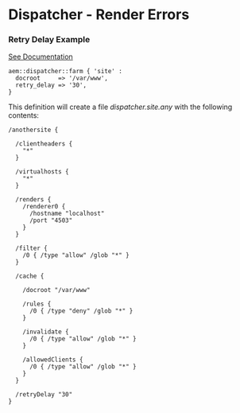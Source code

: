 # Dispatcher - Render Errors

### Retry Delay Example

[See Documentation](https://docs.adobe.com/docs/en/dispatcher/disp-config.html#Specifying%20the%20Page%20Retry%20Delay)

~~~ puppet
aem::dispatcher::farm { 'site' :
  docroot     => '/var/www',
  retry_delay => '30',
}
~~~

This definition will create a file *dispatcher.site.any* with the following contents:

~~~
/anothersite {

  /clientheaders {
    "*"
  }

  /virtualhosts {
    "*"
  }

  /renders {
    /renderer0 {
      /hostname "localhost"
      /port "4503"
    }
  }

  /filter {
    /0 { /type "allow" /glob "*" }
  }

  /cache {

    /docroot "/var/www"

    /rules {
      /0 { /type "deny" /glob "*" }
    }

    /invalidate {
      /0 { /type "allow" /glob "*" }
    }

    /allowedClients {
      /0 { /type "allow" /glob "*" }
    }
  }

  /retryDelay "30"
}
~~~